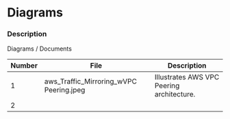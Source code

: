 # Diagrams

### Description

Diagrams / Documents

| Number | File | Description |
| ------ | ---- | ----------- |
| 1 | aws_Traffic_Mirroring_wVPC Peering.jpeg | Illustrates AWS VPC Peering architecture. |
| 2 |  | 
